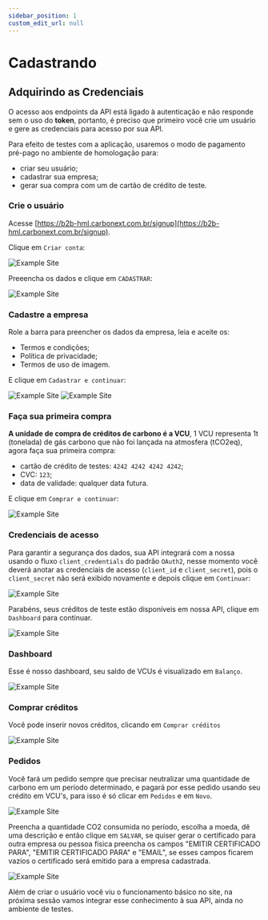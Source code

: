 ```yaml
---
sidebar_position: 1
custom_edit_url: null
---
```


# Cadastrando

## Adquirindo as Credenciais

O acesso aos endpoints da API está ligado à autenticação e não responde sem o uso do **token**, portanto, é preciso que primeiro você crie um usuário e gere as credenciais para acesso por sua API.

Para efeito de testes com a aplicação, usaremos o modo de pagamento pré-pago no ambiente de homologação para:
- criar seu usuário;
- cadastrar sua empresa;
- gerar sua compra com um de cartão de crédito de teste.

### Crie o usuário

Acesse [https://b2b-hml.carbonext.com.br/signup](https://b2b-hml.carbonext.com.br/signup).


Clique em `Criar conta`:

![Example Site](/img/examples/signing_up_ptBR_01.png)


Preeencha os dados e clique em `CADASTRAR`:

![Example Site](/img/examples/signing_up_ptBR_02.png)


### Cadastre a empresa

Role a barra para preencher os dados da empresa, leia e aceite os:
- Termos e condições;
- Política de privacidade;
- Termos de uso de imagem.

E clique em `Cadastrar e continuar`:

![Example Site](/img/examples/signing_up_ptBR_03.png)
![Example Site](/img/examples/signing_up_ptBR_04.png)


### Faça sua primeira compra

**A unidade de compra de créditos de carbono é a VCU**, 1 VCU representa 1t (tonelada) de gás carbono que não foi lançada na atmosfera (tCO2eq), agora faça sua primeira compra:

- cartão de crédito de testes: `4242 4242 4242 4242`;
- CVC: `123`;
- data de validade: qualquer data futura.

E clique em `Comprar e continuar`:

![Example Site](/img/examples/signing_up_ptBR_05.png)

### Credenciais de acesso

Para garantir a segurança dos dados, sua API integrará com a nossa usando o fluxo `client_credentials` do padrão `OAuth2`, nesse momento você deverá anotar as credenciais de acesso (`client_id` e `client_secret`), pois o `client_secret` não será exibido novamente e depois clique em `Continuar`:

![Example Site](/img/examples/signing_up_ptBR_06.png)

Parabéns, seus créditos de teste estão disponíveis em nossa API, clique em `Dashboard` para continuar.

![Example Site](/img/examples/signing_up_ptBR_07.png)

### Dashboard

Esse é nosso dashboard, seu saldo de VCUs é visualizado em `Balanço`.

![Example Site](/img/examples/signing_up_ptBR_08.png)

### Comprar créditos

Você pode inserir novos créditos, clicando em `Comprar créditos`

![Example Site](/img/examples/signing_up_ptBR_09.png)

### Pedidos

Você fará um pedido sempre que precisar neutralizar uma quantidade de carbono em um período determinado, e pagará por esse pedido usando seu crédito em VCU's, para isso é só clicar em `Pedidos` e em `Novo`.

![Example Site](/img/examples/signing_up_ptBR_10.png)

Preencha a quantidade CO2 consumida no período, escolha a moeda, dê uma descrição e então clique em `SALVAR`, se quiser gerar o certificado para outra empresa ou pessoa física preencha os campos "EMITIR CERTIFICADO PARA", "EMITIR CERTIFICADO PARA" e "EMAIL", se esses campos ficarem vazios o certificado será emitido para a empresa cadastrada.

![Example Site](/img/examples/signing_up_ptBR_11.png)

Além de criar o usuário você viu o funcionamento básico no site, na próxima sessão vamos integrar esse conhecimento à sua API, ainda no ambiente de testes.

<!-- 
- Preencha todos os campos;
- Clique em **Cadastrar e continuar**;
- Preencha o cartão com o número `4242 4242 4242 4242` com qualquer **CVC** e qualquer **data de validade** futura;
- Adicione o número de **VCUs** que você deseja comprar;
- Clique em **Comprar e continuar**.

:::tip chaves geradas

Parabéns, você acabou de gerar seu `client_id` e `client_secret` que serão usados na integração, salve-os em um local seguro, pois eles serão exibidos apenas uma vez e serão usados para autorizar o acesso pela sua API (`M2M`) logo em seguida.

::: 

 -->